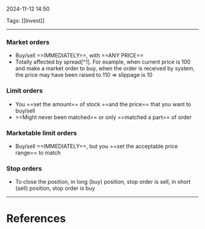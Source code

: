 2024-11-12 14:50

Tags: [[Invest]]

---

### Market orders
- Buy/sell ==IMMEDIATELY==, with ==ANY PRICE== 
- Totally affected by spread[^1]. For example, when current price is 100 and make a market order to buy, when the order is received by system, the price may have been raised to 110 => slippage is 10
### Limit orders
- You ==set the amount== of stock ==and the price== that you want to buy/sell
- ==Might never been matched== or only ==matched a part== of order
### Marketable limit orders
- Buy/sell ==IMMEDIATELY==, but you ==set the acceptable price range== to match
### Stop orders
- To close the position, in long (buy) position, stop order is sell, in short (sell) position, stop order is buy

---
# References
